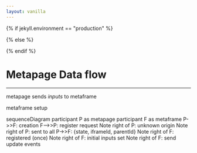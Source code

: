 ```yaml
---
layout: vanilla
---
```


{% if jekyll.environment == "production" %}
<script src="https://unpkg.com/mermaid@8.0.0/dist/mermaid.min.js"></script>
{% else %}
<script src="/js/mermaid.min.js"></script>
{% endif %}

<script>mermaid.initialize({startOnLoad:true});</script>
        

# Metapage Data flow

***

metapage sends *inputs* to metaframe


metaframe setup

<div class="mermaid" style="width: 100%;">
sequenceDiagram
    participant P as metapage
    participant F as metaframe
    P->>F: creation
    F-->>P: register request
    Note right of P: unknown origin
    Note right of P: sent to all
    P->>F: {state, iframeId, parentId}
    Note right of F: registered (once)
    Note right of F: initial inputs set
    Note right of F: send update events

</div>

